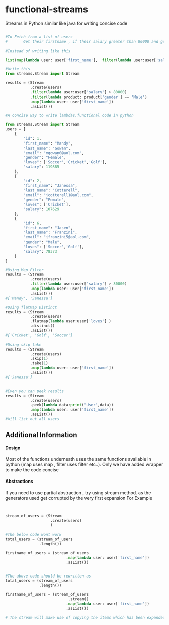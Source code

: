 # functional-streams
Streams in Python similar like java for writing concise code

```python

#To Fetch from a list of users
#       Get their firstname , if their salary greater than 80000 and gender is male

#Instead of writing like this

list(map(lambda user: user['first_name'],  filter(lambda user:user['salary'] > 80000, filter(lambda product: product['gender'] == 'Male',users))))

#Write this
from streams.Stream import Stream

results = (Stream
           .create(users)
           .filter(lambda user:user['salary'] > 80000)
           .filter(lambda product: product['gender'] == 'Male')
           .map(lambda user: user['first_name'])
           .asList())

#A concise way to write lambdas,functional code in python

```

```python
from streams.Stream import Stream
users = [
    {
        "id": 1,
        "first_name": "Mandy",
        "last_name": "Gowan",
        "email": "mgowan0@aol.com",
        "gender": "Female",
        "loves": ['Soccer','Cricket','Golf'],
        "salary": 119885
    },
    {
        "id": 2,
        "first_name": "Janessa",
        "last_name": "Cotterell",
        "email": "jcotterell1@aol.com",
        "gender": "Female",
        "loves": ['Cricket'],
        "salary": 107629
    },
    {
        "id": 6,
        "first_name": "Jasen",
        "last_name": "Franzini",
        "email": "jfranzini5@aol.com",
        "gender": "Male",
        "loves": ['Soccer','Golf'],
        "salary": 78373
    }
]

#Using Map Filter 
results = (Stream
           .create(users)
           .filter(lambda user:user['salary'] > 80000)
           .map(lambda user: user['first_name'])
           .asList())
#['Mandy', 'Janessa']

#Using flatMap Distinct 
results = (Stream
           .create(users)
           .flatmap(lambda user:user['loves'] )
           .distinct()
           .asList())
#['Cricket', 'Golf', 'Soccer']

#Using skip take 
results = (Stream
           .create(users)
           .skip(1)
           .take(1)
           .map(lambda user: user['first_name'])
           .asList())
#['Janessa']


#Even you can peek results
results = (Stream
           .create(users)
           .peek(lambda data:print("User",data))
           .map(lambda user: user['first_name'])
           .asList())
#Will list out all users

```

## Additional Information
#### Design
Most of the functions underneath uses the same functions available in python (map uses map , filter uses filter etc..).
Only we have added wrapper to make the code concise


#### Abstractions
If you need to use partial abstraction , try using stream method. 
        as the generators used get corrupted by the very first expansion
For Example

```python


stream_of_users = (Stream
                    .create(users)
                    )

#The below code wont work
total_users = (stream_of_users
               .length())

firstname_of_users = (stream_of_users           
                           .map(lambda user: user['first_name'])
                           .asList())


#The above code should be rewritten as
total_users = (stream_of_users
               .length())

firstname_of_users = (stream_of_users
                            .stream()
                           .map(lambda user: user['first_name'])
                           .asList())

# The stream will make use of copying the items which has been expanded 

```
